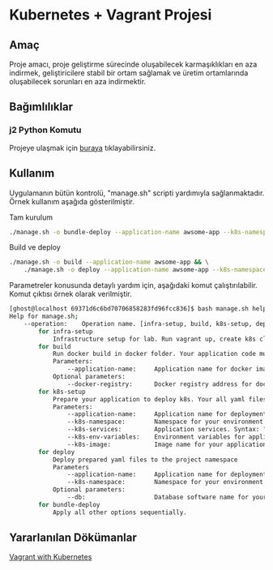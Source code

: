 # Kubernetes + Vagrant Projesi

## Amaç
Proje amacı, proje geliştirme sürecinde oluşabilecek karmaşıklıkları en aza indirmek, geliştiricilere stabil bir ortam sağlamak ve üretim ortamlarında oluşabilecek sorunları en aza indirmektir.

## Bağımlılıklar
### j2 Python Komutu
Projeye ulaşmak için [buraya](https://www.vagrantup.com/downloads.html) tıklayabilirsiniz.

## Kullanım
Uygulamanın bütün kontrolü, "manage.sh" scripti yardımıyla sağlanmaktadır. Örnek kullanım aşağıda gösterilmiştir.

Tam kurulum
```bash
./manage.sh -o bundle-deploy --application-name awsome-app --k8s-namespace awsome-app --k8s-services "tcp:3000:3000" --k8s-env-variables "MYSQL_SCHEMA:awsome-app" --k8s-image yigitbasalma/awsome-app --db mysql --docker-registry yigitbasalma
```

Build ve deploy
```bash
./manage.sh -o build --application-name awsome-app && \
    ./manage.sh -o deploy --application-name awsome-app --k8s-namespace awsome-app
```

Parametreler konusunda detaylı yardım için, aşağıdaki komut çalıştırılabilir. Komut çıktısı örnek olarak verilmiştir.
```bash
[ghost@localhost 69371d6c6bd70706858283fd96fcc836]$ bash manage.sh help
Help for manage.sh;
    --operation:    Operation name. [infra-setup, build, k8s-setup, deploy, bundle-deploy]
        for infra-setup
            Infrastructure setup for lab. Run vagrant up, create k8s cluster with 1 master 1 node, get k8s credential.
        for build
            Run docker build in docker folder. Your application code must be in docker/app folder.
            Parameters:
                --application-name:     Application name for docker image.
            Optional parameters:
                --docker-registry:      Docker registry address for docker pull command. You must be logged in to remote registry.
        for k8s-setup
            Prepare your application to deploy k8s. Your all yaml files belongs to your application prepare dynamically.
            Parameters:
                --application-name:     Application name for deployment.
                --k8s-namespace:        Namespace for your environment.
                --k8s-services:         Application services. Syntax: "protocol:port:target-port;..."
                --k8s-env-variables:    Environment variables for application container. Syntax: "key:value;..."
                --k8s-image:            Image name for your application container.
        for deploy
            Deploy prepared yaml files to the project namespace
            Parameters
                --application-name:     Application name for deployment.
                --k8s-namespace:        Namespace for your environment.
            Optional parameters:
                --db:                   Database software name for your application. [mysql]
        for bundle-deploy
            Apply all other options sequentially.
```

## Yararlanılan Dökümanlar
[Vagrant with Kubernetes](https://kubernetes.io/blog/2019/03/15/kubernetes-setup-using-ansible-and-vagrant)
